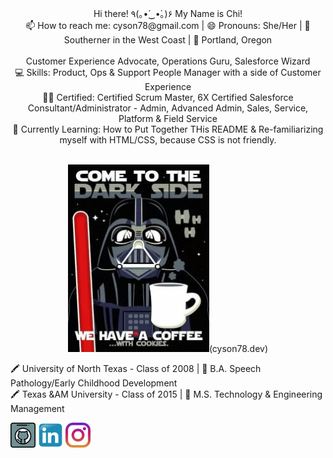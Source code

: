 <p style="text-align:center"> Hi there! ٩(｡•́‿•̀｡)۶ My Name is Chi!
<br>
📫 How to reach me: cyson78@gmail.com | 😄 Pronouns: She/Her | 🗻 Southerner in the West Coast | 🌹 Portland, Oregon 
<br>
<br>
Customer Experience Advocate, Operations Guru, Salesforce Wizard
<br>
💻 Skills: Product, Ops & Support People Manager with a side of Customer Experience
<br>
🧙‍♀️ Certified: Certified Scrum Master, 6X Certified Salesforce Consultant/Administrator - Admin, Advanced Admin, Sales, Service, Platform & Field Service 
<br>
🌱 Currently Learning: How to Put Together THis README & Re-familiarizing myself with HTML/CSS, because CSS is not friendly. 
<br><br>

  <center>
    <img src='11190277344_fa748cbfcd_z.jpg' alt='website' height='300' class="center">(cyson78.dev)
  </center>

🖍️ University of North Texas - Class of 2008 | 📓 B.A. Speech Pathology/Early Childhood Development
<br>
🖍️ Texas &AM University - Class of 2015 | 📓 M.S. Technology & Engineering Management

[<img src='githubsmicon.png' alt='github' height='40'>](https://github.com/cyson78)  [<img src='linkedinsmicon.png' alt='linkedin' height='40'>](https://www.linkedin.com/in/chi-son-05757726/)  [<img src='instagramsmicon.png' alt='instagram' height='40'>](https://www.instagram.com/yolkmonster/?hl=en/)  
</p>


